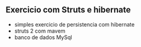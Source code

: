 ## Exercicio com Struts e hibernate

- simples exercicio de persistencia com hibernate
- struts 2 com mavem
- banco de dados MySql

